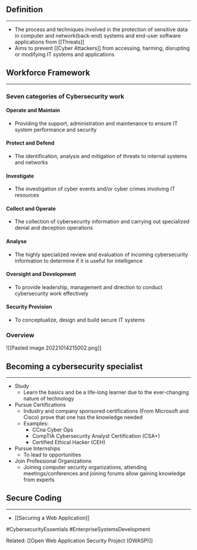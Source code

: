## Definition
---
- The process and techniques involved in the protection of sensitive data in computer and network(back-end) systems and end-user software applications from [[Threats]] 
- Aims to prevent  [[Cyber Attackers]] from accessing, harming, disrupting or modifying IT systems and applications

## Workforce Framework
---
### Seven categories of Cybersecurity work
#### Operate and Maintain
- Providing the support, administration and maintenance to ensure IT system performance and security

#### Protect and Defend
- The identification, analysis and mitigation of threats to internal systems and networks

#### Investigate
- The investigation of cyber events and/or cyber crimes involving IT resources

#### Collect and Operate
- The collection of cybersecurity information and carrying out specialized denial and deception operations

#### Analyse
- The highly specialized review and evaluation of incoming cybersecurity information to determine if it is useful for intelligence

#### Oversight and Development
- To provide leadership, management and direction to conduct cybersecurity work effectively

#### Security Provision
- To conceptualize, design and build secure IT systems

### Overview
![[Pasted image 20221014215002.png]]

## Becoming a cybersecurity specialist
---
 - Study
	 - Learn the basics and be a life-long learner due to the ever-changing nature of technology
 - Pursue Certifications
	 - Industry and company sponsored certifications (From Microsoft and Cisco) prove that one has the knowledge needed
	 - Examples: 
		 - CCna Cyber Ops 
		 - CompTIA Cybersecurity Analyst Certification (CSA+)
		 - Certified Ethical Hacker (CEH)
 - Pursue Internships
	 - To lead to opportunities
 - Join Professional Organizations
	 - Joining computer security organizations, attending meetings/conferences and joining forums allow gaining knowledge from experts

## Secure Coding
---
- [[Securing a Web Application]]


#CybersecurityEssentials
#EnterpriseSystemsDevelopment

Related: [[Open Web Application Security Project (OWASP)]]